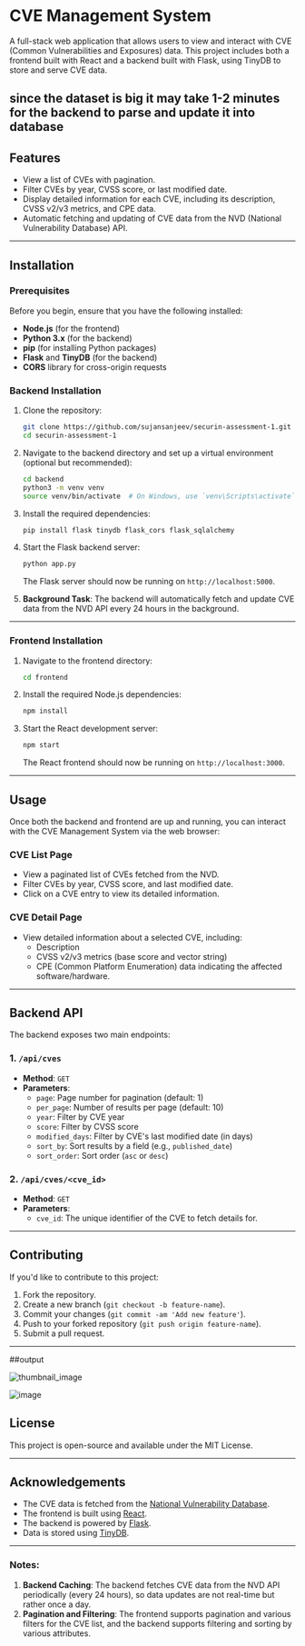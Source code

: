 
# CVE Management System

A full-stack web application that allows users to view and interact with CVE (Common Vulnerabilities and Exposures) data. This project includes both a frontend built with React and a backend built with Flask, using TinyDB to store and serve CVE data.

since the dataset is big it may take 1-2 minutes for the backend to parse and update it into database
---

## Features

- View a list of CVEs with pagination.
- Filter CVEs by year, CVSS score, or last modified date.
- Display detailed information for each CVE, including its description, CVSS v2/v3 metrics, and CPE data.
- Automatic fetching and updating of CVE data from the NVD (National Vulnerability Database) API.

---

## Installation

### Prerequisites

Before you begin, ensure that you have the following installed:

- **Node.js** (for the frontend)
- **Python 3.x** (for the backend)
- **pip** (for installing Python packages)
- **Flask** and **TinyDB** (for the backend)
- **CORS** library for cross-origin requests

### Backend Installation

1. Clone the repository:

   ```bash
   git clone https://github.com/sujansanjeev/securin-assessment-1.git
   cd securin-assessment-1
   ```

2. Navigate to the backend directory and set up a virtual environment (optional but recommended):

   ```bash
   cd backend
   python3 -m venv venv
   source venv/bin/activate  # On Windows, use `venv\Scripts\activate`
   ```

3. Install the required dependencies:

   ```bash
   pip install flask tinydb flask_cors flask_sqlalchemy
   ```

4. Start the Flask backend server:

   ```bash
   python app.py
   ```

   The Flask server should now be running on `http://localhost:5000`.

5. **Background Task**: The backend will automatically fetch and update CVE data from the NVD API every 24 hours in the background.

---

### Frontend Installation

1. Navigate to the frontend directory:

   ```bash
   cd frontend
   ```

2. Install the required Node.js dependencies:

   ```bash
   npm install
   ```

3. Start the React development server:

   ```bash
   npm start
   ```

   The React frontend should now be running on `http://localhost:3000`.

---

## Usage

Once both the backend and frontend are up and running, you can interact with the CVE Management System via the web browser:

### CVE List Page

- View a paginated list of CVEs fetched from the NVD.
- Filter CVEs by year, CVSS score, and last modified date.
- Click on a CVE entry to view its detailed information.

### CVE Detail Page

- View detailed information about a selected CVE, including:
  - Description
  - CVSS v2/v3 metrics (base score and vector string)
  - CPE (Common Platform Enumeration) data indicating the affected software/hardware.

---

## Backend API

The backend exposes two main endpoints:

### 1. `/api/cves`

- **Method**: `GET`
- **Parameters**:
  - `page`: Page number for pagination (default: 1)
  - `per_page`: Number of results per page (default: 10)
  - `year`: Filter by CVE year
  - `score`: Filter by CVSS score
  - `modified_days`: Filter by CVE's last modified date (in days)
  - `sort_by`: Sort results by a field (e.g., `published_date`)
  - `sort_order`: Sort order (`asc` or `desc`)

### 2. `/api/cves/<cve_id>`

- **Method**: `GET`
- **Parameters**:
  - `cve_id`: The unique identifier of the CVE to fetch details for.

---

## Contributing

If you'd like to contribute to this project:

1. Fork the repository.
2. Create a new branch (`git checkout -b feature-name`).
3. Commit your changes (`git commit -am 'Add new feature'`).
4. Push to your forked repository (`git push origin feature-name`).
5. Submit a pull request.

---
##output

![thumbnail_image](https://github.com/user-attachments/assets/dd2c41c1-6ff9-46e7-b778-e75527383205)

![image](https://github.com/user-attachments/assets/eadba050-06dd-4f7d-a4c0-eb40c17573c8)



## License

This project is open-source and available under the MIT License.

---

## Acknowledgements

- The CVE data is fetched from the [National Vulnerability Database](https://nvlpubs.nist.gov/nistpubs/Legacy/SP/nistspecialpublication800-53.pdf).
- The frontend is built using [React](https://reactjs.org/).
- The backend is powered by [Flask](https://flask.palletsprojects.com/).
- Data is stored using [TinyDB](https://tinydb.readthedocs.io/en/latest/).

---

### Notes:

1. **Backend Caching**: The backend fetches CVE data from the NVD API periodically (every 24 hours), so data updates are not real-time but rather once a day.
2. **Pagination and Filtering**: The frontend supports pagination and various filters for the CVE list, and the backend supports filtering and sorting by various attributes.
